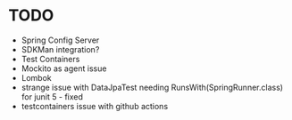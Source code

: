 # TODO

- Spring Config Server
- SDKMan integration?
- Test Containers
- Mockito as agent issue
- Lombok
- strange issue with DataJpaTest needing RunsWith(SpringRunner.class) for junit 5 - fixed
- testcontainers issue with github actions


